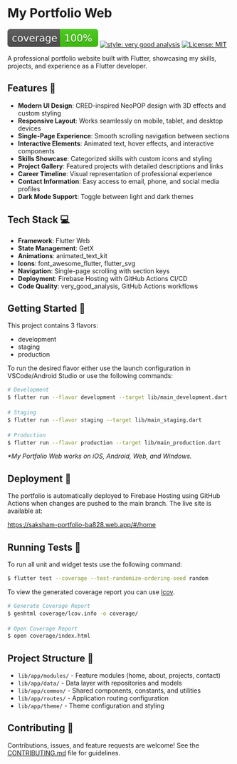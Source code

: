 # My Portfolio Web

![coverage][coverage_badge]
[![style: very good analysis][very_good_analysis_badge]][very_good_analysis_link]
[![License: MIT][license_badge]][license_link]

A professional portfolio website built with Flutter, showcasing my skills, projects, and experience as a Flutter developer.

## Features 🌟

- **Modern UI Design**: CRED-inspired NeoPOP design with 3D effects and custom styling
- **Responsive Layout**: Works seamlessly on mobile, tablet, and desktop devices
- **Single-Page Experience**: Smooth scrolling navigation between sections
- **Interactive Elements**: Animated text, hover effects, and interactive components
- **Skills Showcase**: Categorized skills with custom icons and styling
- **Project Gallery**: Featured projects with detailed descriptions and links
- **Career Timeline**: Visual representation of professional experience
- **Contact Information**: Easy access to email, phone, and social media profiles
- **Dark Mode Support**: Toggle between light and dark themes

## Tech Stack 💻

- **Framework**: Flutter Web
- **State Management**: GetX
- **Animations**: animated_text_kit
- **Icons**: font_awesome_flutter, flutter_svg
- **Navigation**: Single-page scrolling with section keys
- **Deployment**: Firebase Hosting with GitHub Actions CI/CD
- **Code Quality**: very_good_analysis, GitHub Actions workflows

## Getting Started 🚀

This project contains 3 flavors:

- development
- staging
- production

To run the desired flavor either use the launch configuration in VSCode/Android Studio or use the following commands:

```sh
# Development
$ flutter run --flavor development --target lib/main_development.dart

# Staging
$ flutter run --flavor staging --target lib/main_staging.dart

# Production
$ flutter run --flavor production --target lib/main_production.dart
```

_\*My Portfolio Web works on iOS, Android, Web, and Windows._

## Deployment 🚀

The portfolio is automatically deployed to Firebase Hosting using GitHub Actions when changes are pushed to the main branch. The live site is available at:

https://saksham-portfolio-ba828.web.app/#/home

## Running Tests 🧪

To run all unit and widget tests use the following command:

```sh
$ flutter test --coverage --test-randomize-ordering-seed random
```

To view the generated coverage report you can use [lcov](https://github.com/linux-test-project/lcov).

```sh
# Generate Coverage Report
$ genhtml coverage/lcov.info -o coverage/

# Open Coverage Report
$ open coverage/index.html
```

## Project Structure 📁

- `lib/app/modules/` - Feature modules (home, about, projects, contact)
- `lib/app/data/` - Data layer with repositories and models
- `lib/app/common/` - Shared components, constants, and utilities
- `lib/app/routes/` - Application routing configuration
- `lib/app/theme/` - Theme configuration and styling

## Contributing 🤝

Contributions, issues, and feature requests are welcome! See the [CONTRIBUTING.md](CONTRIBUTING.md) file for guidelines.

[coverage_badge]: coverage_badge.svg
[flutter_localizations_link]: https://api.flutter.dev/flutter/flutter_localizations/flutter_localizations-library.html
[internationalization_link]: https://flutter.dev/docs/development/accessibility-and-localization/internationalization
[license_badge]: https://img.shields.io/badge/license-MIT-blue.svg
[license_link]: https://opensource.org/licenses/MIT
[very_good_analysis_badge]: https://img.shields.io/badge/style-very_good_analysis-B22C89.svg
[very_good_analysis_link]: https://pub.dev/packages/very_good_analysis
[very_good_cli_link]: https://github.com/VeryGoodOpenSource/very_good_cli

